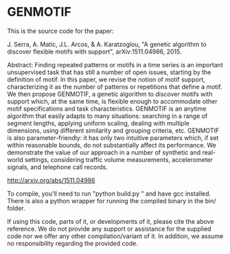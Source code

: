 # GENMOTIF

This is the source code for the paper:

J. Serra, A. Matic, J.L. Arcos, & A. Karatzoglou, "A genetic algorithm to discover flexible motifs with support", arXiv:1511.04986, 2015.

Abstract: Finding repeated patterns or motifs in a time series is an important unsupervised task that has still a number of open issues, starting by the definition of motif. In this paper, we revise the notion of motif support, characterizing it as the number of patterns or repetitions that define a motif. We then propose GENMOTIF, a genetic algorithm to discover motifs with support which, at the same time, is flexible enough to accommodate other motif specifications and task characteristics. GENMOTIF is an anytime algorithm that easily adapts to many situations: searching in a range of segment lengths, applying uniform scaling, dealing with multiple dimensions, using different similarity and grouping criteria, etc. GENMOTIF is also parameter-friendly: it has only two intuitive parameters which, if set within reasonable bounds, do not substantially affect its performance. We demonstrate the value of our approach in a number of synthetic and real-world settings, considering traffic volume measurements, accelerometer signals, and telephone call records.

http://arxiv.org/abs/1511.04986


To compile, you'll need to run "python build.py <folder>" and have gcc installed. There is also a python wrapper for running the compiled binary in the bin/ folder.

If using this code, parts of it, or developments of it, please cite the above reference. We do not provide any support or assistance for the supplied code nor we offer any other compilation/variant of it. In addition, we assume no responsibility regarding the provided code.


